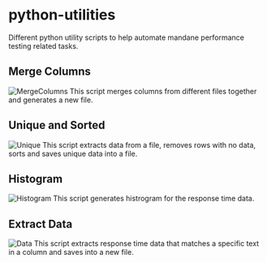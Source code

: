 # python-utilities
Different python utility scripts to help automate mandane performance testing related tasks.


## Merge Columns
![MergeColumns](https://github.com/hseera/python-utilities/blob/main/image/merged-files.png)
This script merges columns from different files together and generates a new file.

## Unique and Sorted
![Unique](https://github.com/hseera/python-utilities/blob/main/image/unique-sorted.png)
This script extracts data from a file, removes rows with no data, sorts and saves unique data into a file.

## Histogram
![Histogram](https://github.com/hseera/python-utilities/blob/main/image/histogram.png)
This script generates histrogram for the response time data.

## Extract Data
![Data](https://github.com/hseera/python-utilities/blob/main/image/extract-data.png)
This script extracts response time data that matches a specific text in a column and saves into a new file.